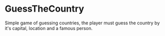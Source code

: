 # GuessTheCountry
Simple game of guessing countries, the player must guess the country by it's capital, location and a famous person.
